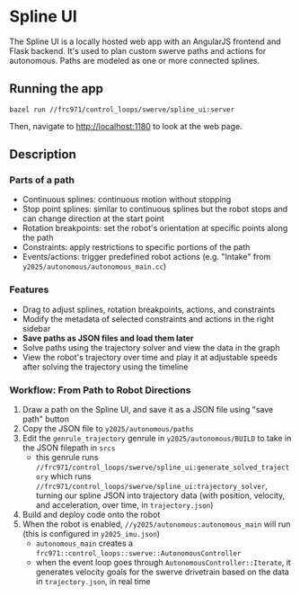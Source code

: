 Spline UI
================================================================================

The Spline UI is a locally hosted web app with an AngularJS frontend and Flask backend. It's used to plan custom swerve paths and actions for autonomous. Paths are modeled as one or more connected splines.

## Running the app

```console
bazel run //frc971/control_loops/swerve/spline_ui:server
```

Then, navigate to <http://localhost:1180> to look at the web page.

## Description

### Parts of a path

* Continuous splines: continuous motion without stopping
* Stop point splines: similar to continuous splines but the robot stops and can change direction at the start point
* Rotation breakpoints: set the robot's orientation at specific points along the path
* Constraints: apply restrictions to specific portions of the path
* Events/actions: trigger predefined robot actions (e.g. "Intake" from `y2025/autonomous/autonomous_main.cc`)

### Features

* Drag to adjust splines, rotation breakpoints, actions, and constraints
* Modify the metadata of selected constraints and actions in the right sidebar
* **Save paths as JSON files and load them later**
* Solve paths using the trajectory solver and view the data in the graph
* View the robot's trajectory over time and play it at adjustable speeds after solving the trajectory using the timeline

### Workflow: From Path to Robot Directions

1. Draw a path on the Spline UI, and save it as a JSON file using "save path" button
2. Copy the JSON file to `y2025/autonomous/paths`
3. Edit the `genrule_trajectory` genrule in `y2025/autonomous/BUILD` to take in the JSON filepath in `srcs`
    * this genrule runs `//frc971/control_loops/swerve/spline_ui:generate_solved_trajectory` which runs `//frc971/control_loops/swerve/spline_ui:trajectory_solver`, turning our spline JSON into trajectory data (with position, velocity, and acceleration, over time, in `trajectory.json`)
4. Build and deploy code onto the robot
5. When the robot is enabled, `//y2025/autonomous:autonomous_main` will run (this is configured in `y2025_imu.json`)
    * `autonomous_main` creates a `frc971::control_loops::swerve::AutonomousController`
    * when the event loop goes through `AutonomousController::Iterate`, it generates velocity goals for the swerve drivetrain based on the data in `trajectory.json`, in real time
